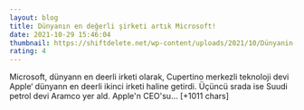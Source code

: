 ```yaml
--- 
layout: blog
title: Dünyanın en değerli şirketi artık Microsoft!
date: 2021-10-29 15:46:04
thumbnail: https://shiftdelete.net/wp-content/uploads/2021/10/Dünyanin-en-değerli-şirketi-artik-Microsoft.jpg
rating: 4
---
```

Microsoft, dünyann en deerli irketi olarak, Cupertino merkezli teknoloji devi Apple‘ dünyann en deerli ikinci irketi haline getirdi. Üçüncü srada ise Suudi petrol devi Aramco yer ald.
Apple'n CEO'su… [+1011 chars]